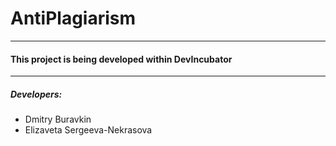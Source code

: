 # AntiPlagiarism

***

#### This project is being developed within **DevIncubator**

***

##### Developers:
- Dmitry Buravkin
- Elizaveta Sergeeva-Nekrasova